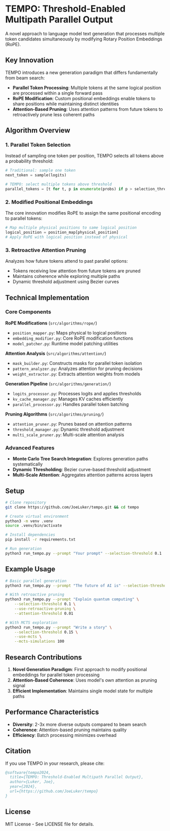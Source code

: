 # TEMPO: Threshold-Enabled Multipath Parallel Output

A novel approach to language model text generation that processes multiple token candidates simultaneously by modifying Rotary Position Embeddings (RoPE).

## Key Innovation

TEMPO introduces a new generation paradigm that differs fundamentally from beam search:
- **Parallel Token Processing**: Multiple tokens at the same logical position are processed within a single forward pass
- **RoPE Modification**: Custom positional embeddings enable tokens to share positions while maintaining distinct identities
- **Attention-Based Pruning**: Uses attention patterns from future tokens to retroactively prune less coherent paths

## Algorithm Overview

### 1. Parallel Token Selection
Instead of sampling one token per position, TEMPO selects all tokens above a probability threshold:
```python
# Traditional: sample one token
next_token = sample(logits)

# TEMPO: select multiple tokens above threshold
parallel_tokens = [t for t, p in enumerate(probs) if p > selection_threshold]
```

### 2. Modified Positional Embeddings
The core innovation modifies RoPE to assign the same positional encoding to parallel tokens:
```python
# Map multiple physical positions to same logical position
logical_position = position_map[physical_position]
# Apply RoPE with logical position instead of physical
```

### 3. Retroactive Attention Pruning
Analyzes how future tokens attend to past parallel options:
- Tokens receiving low attention from future tokens are pruned
- Maintains coherence while exploring multiple paths
- Dynamic threshold adjustment using Bezier curves

## Technical Implementation

### Core Components

**RoPE Modifications** (`src/algorithms/rope/`)
- `position_mapper.py`: Maps physical to logical positions
- `embedding_modifier.py`: Core RoPE modification functions
- `model_patcher.py`: Runtime model patching utilities

**Attention Analysis** (`src/algorithms/attention/`)
- `mask_builder.py`: Constructs masks for parallel token isolation
- `pattern_analyzer.py`: Analyzes attention for pruning decisions
- `weight_extractor.py`: Extracts attention weights from models

**Generation Pipeline** (`src/algorithms/generation/`)
- `logits_processor.py`: Processes logits and applies thresholds
- `kv_cache_manager.py`: Manages KV caches efficiently
- `parallel_processor.py`: Handles parallel token batching

**Pruning Algorithms** (`src/algorithms/pruning/`)
- `attention_pruner.py`: Prunes based on attention patterns
- `threshold_manager.py`: Dynamic threshold adjustment
- `multi_scale_pruner.py`: Multi-scale attention analysis

### Advanced Features

- **Monte Carlo Tree Search Integration**: Explores generation paths systematically
- **Dynamic Thresholding**: Bezier curve-based threshold adjustment
- **Multi-Scale Attention**: Aggregates attention patterns across layers

## Setup

```bash
# Clone repository
git clone https://github.com/JoeLuker/tempo.git && cd tempo

# Create virtual environment
python3 -m venv .venv
source .venv/bin/activate

# Install dependencies
pip install -r requirements.txt

# Run generation
python3 run_tempo.py --prompt "Your prompt" --selection-threshold 0.1
```

## Example Usage

```bash
# Basic parallel generation
python3 run_tempo.py --prompt "The future of AI is" --selection-threshold 0.1

# With retroactive pruning
python3 run_tempo.py --prompt "Explain quantum computing" \
    --selection-threshold 0.1 \
    --use-retroactive-pruning \
    --attention-threshold 0.01

# With MCTS exploration
python3 run_tempo.py --prompt "Write a story" \
    --selection-threshold 0.15 \
    --use-mcts \
    --mcts-simulations 100
```

## Research Contributions

1. **Novel Generation Paradigm**: First approach to modify positional embeddings for parallel token processing
2. **Attention-Based Coherence**: Uses model's own attention as pruning signal
3. **Efficient Implementation**: Maintains single model state for multiple paths

## Performance Characteristics

- **Diversity**: 2-3x more diverse outputs compared to beam search
- **Coherence**: Attention-based pruning maintains quality
- **Efficiency**: Batch processing minimizes overhead

## Citation

If you use TEMPO in your research, please cite:
```bibtex
@software{tempo2024,
  title={TEMPO: Threshold-Enabled Multipath Parallel Output},
  author={Luker, Joe},
  year={2024},
  url={https://github.com/JoeLuker/tempo}
}
```

## License

MIT License - See LICENSE file for details.